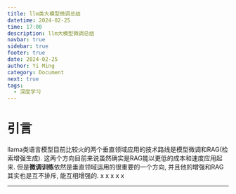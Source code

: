 ```yaml
---
title: llm类大模型微调总结
datetime: 2024-02-25
time: 17:00
description: llm大模型微调总结
navbar: true
sidebar: true
footer: true
date: 2024-02-25
author: Yi Ming
category: Document
next: true
tags:
  - 深度学习
---
```


# 引言
llama类语言模型目前比较火的两个垂直领域应用的技术路线是模型微调和RAG(检索增强生成). 这两个方向目前来说虽然确实是RAG能以更低的成本和速度应用起来. 但是**微调训练**依然是垂直领域运用的很重要的一个方向, 并且他的增强和RAG其实也是互不排斥, 能互相增强的.
x
x
x
x
x 

---

